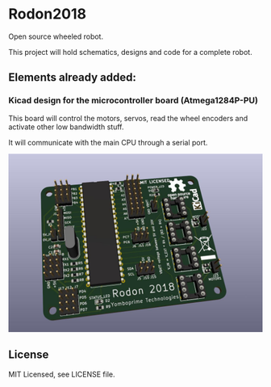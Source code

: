 # Rodon2018
Open source wheeled robot.

This project will hold schematics, designs and code for a complete robot.

## Elements already added:

### Kicad design for the microcontroller board (Atmega1284P-PU)

This board will control the motors, servos, read the wheel encoders and activate other low bandwidth stuff.

It will communicate with the main CPU through a serial port.

![Microcontroller board](/MicrocontrollerBoard/Screenshot.jpeg)

## License

MIT Licensed, see LICENSE file.
